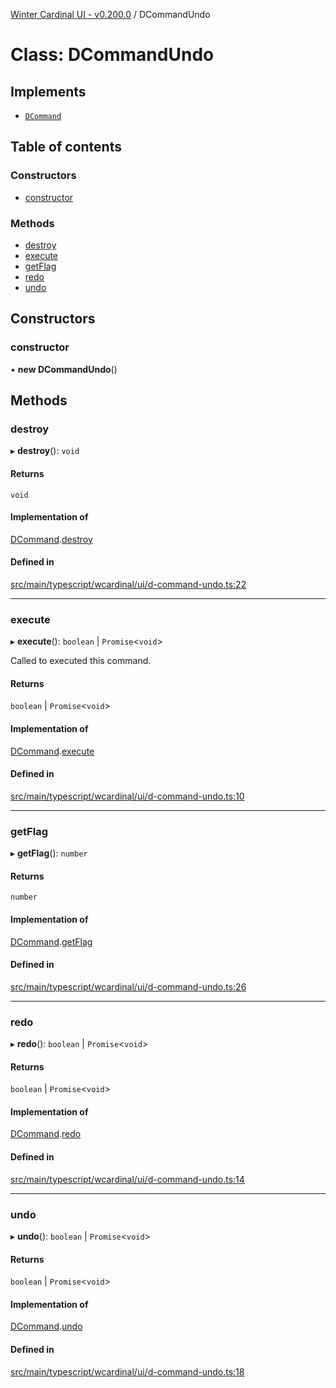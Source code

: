 [Winter Cardinal UI - v0.200.0](../index.md) / DCommandUndo

# Class: DCommandUndo

## Implements

- [`DCommand`](../interfaces/DCommand.md)

## Table of contents

### Constructors

- [constructor](DCommandUndo.md#constructor)

### Methods

- [destroy](DCommandUndo.md#destroy)
- [execute](DCommandUndo.md#execute)
- [getFlag](DCommandUndo.md#getflag)
- [redo](DCommandUndo.md#redo)
- [undo](DCommandUndo.md#undo)

## Constructors

### constructor

• **new DCommandUndo**()

## Methods

### destroy

▸ **destroy**(): `void`

#### Returns

`void`

#### Implementation of

[DCommand](../interfaces/DCommand.md).[destroy](../interfaces/DCommand.md#destroy)

#### Defined in

[src/main/typescript/wcardinal/ui/d-command-undo.ts:22](https://github.com/winter-cardinal/winter-cardinal-ui/blob/v0.200.0/src/main/typescript/wcardinal/ui/d-command-undo.ts#L22)

___

### execute

▸ **execute**(): `boolean` \| `Promise`<`void`\>

Called to executed this command.

#### Returns

`boolean` \| `Promise`<`void`\>

#### Implementation of

[DCommand](../interfaces/DCommand.md).[execute](../interfaces/DCommand.md#execute)

#### Defined in

[src/main/typescript/wcardinal/ui/d-command-undo.ts:10](https://github.com/winter-cardinal/winter-cardinal-ui/blob/v0.200.0/src/main/typescript/wcardinal/ui/d-command-undo.ts#L10)

___

### getFlag

▸ **getFlag**(): `number`

#### Returns

`number`

#### Implementation of

[DCommand](../interfaces/DCommand.md).[getFlag](../interfaces/DCommand.md#getflag)

#### Defined in

[src/main/typescript/wcardinal/ui/d-command-undo.ts:26](https://github.com/winter-cardinal/winter-cardinal-ui/blob/v0.200.0/src/main/typescript/wcardinal/ui/d-command-undo.ts#L26)

___

### redo

▸ **redo**(): `boolean` \| `Promise`<`void`\>

#### Returns

`boolean` \| `Promise`<`void`\>

#### Implementation of

[DCommand](../interfaces/DCommand.md).[redo](../interfaces/DCommand.md#redo)

#### Defined in

[src/main/typescript/wcardinal/ui/d-command-undo.ts:14](https://github.com/winter-cardinal/winter-cardinal-ui/blob/v0.200.0/src/main/typescript/wcardinal/ui/d-command-undo.ts#L14)

___

### undo

▸ **undo**(): `boolean` \| `Promise`<`void`\>

#### Returns

`boolean` \| `Promise`<`void`\>

#### Implementation of

[DCommand](../interfaces/DCommand.md).[undo](../interfaces/DCommand.md#undo)

#### Defined in

[src/main/typescript/wcardinal/ui/d-command-undo.ts:18](https://github.com/winter-cardinal/winter-cardinal-ui/blob/v0.200.0/src/main/typescript/wcardinal/ui/d-command-undo.ts#L18)
